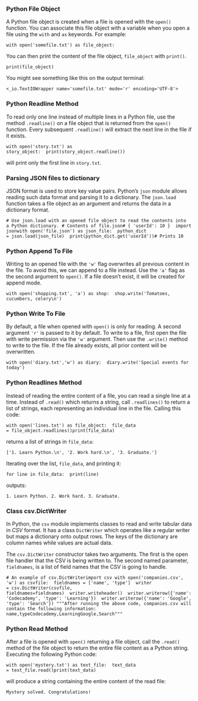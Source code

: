### Python File Object

A Python file object is created when a file is opened with the `open()` function. You can associate this file object with a variable when you open a file using the `with` and `as` keywords. For example:

```
with open('somefile.txt') as file_object:
```

You can then print the content of the file object, `file_object` with `print()`.

```
print(file_object)
```

You might see something like this on the output terminal:

```
<_io.TextIOWrapper name='somefile.txt' mode='r' encoding='UTF-8'>
```

### Python Readline Method

To read only one line instead of multiple lines in a Python file, use the method `.readline()` on a file object that is returned from the `open()` function. Every subsequent `.readline()` will extract the next line in the file if it exists.

```
with open('story.txt') as story_object:  print(story_object.readline())
```

will print only the first line in `story.txt`.

### Parsing JSON files to dictionary

JSON format is used to store key value pairs. Python’s `json` module allows reading such data format and parsing it to a dictionary. The `json.load` function takes a file object as an argument and returns the data in a dictionary format.

```
# Use json.load with an opened file object to read the contents into a Python dictionary. # Contents of file.json# { 'userId': 10 }  import jsonwith open('file.json') as json_file:  python_dict = json.load(json_file)  print(python_dict.get('userId'))# Prints 10
```

### Python Append To File

Writing to an opened file with the `'w'` flag overwrites all previous content in the file. To avoid this, we can append to a file instead. Use the `'a'` flag as the second argument to `open()`. If a file doesn’t exist, it will be created for append mode.

```
with open('shopping.txt', 'a') as shop:  shop.write('Tomatoes, cucumbers, celery\n')
```

### Python Write To File

By default, a file when opened with `open()` is only for reading. A second argument `'r'` is passed to it by default. To write to a file, first open the file with write permission via the `'w'` argument. Then use the `.write()` method to write to the file. If the file already exists, all prior content will be overwritten.

```
with open('diary.txt','w') as diary:  diary.write('Special events for today')
```

### Python Readlines Method

Instead of reading the entire content of a file, you can read a single line at a time. Instead of `.read()` which returns a string, call `.readlines()` to return a list of strings, each representing an individual line in the file. Calling this code:

```
with open('lines.txt') as file_object:  file_data = file_object.readlines()print(file_data)
```

returns a list of strings in `file_data`:

```
['1. Learn Python.\n', '2. Work hard.\n', '3. Graduate.']
```

Iterating over the list, `file_data`, and printing it:

```
for line in file_data:  print(line)
```

outputs:

```
1. Learn Python. 2. Work hard. 3. Graduate.
```

### Class csv.DictWriter

In Python, the `csv` module implements classes to read and write tabular data in _CSV_ format. It has a class `DictWriter` which operates like a regular writer but maps a dictionary onto output rows. The keys of the dictionary are column names while values are actual data.

The `csv.DictWriter` constructor takes two arguments. The first is the open file handler that the CSV is being written to. The second named parameter, `fieldnames`, is a list of field names that the CSV is going to handle.

```
# An example of csv.DictWriterimport csv with open('companies.csv', 'w') as csvfile:  fieldnames = ['name', 'type']  writer = csv.DictWriter(csvfile, fieldnames=fieldnames)  writer.writeheader()  writer.writerow({'name': 'Codecademy', 'type': 'Learning'})  writer.writerow({'name': 'Google', 'type': 'Search'}) """After running the above code, companies.csv will contain the following information: name,typeCodecademy,LearningGoogle,Search"""
```

### Python Read Method

After a file is opened with `open()` returning a file object, call the `.read()` method of the file object to return the entire file content as a Python string. Executing the following Python code:

```
with open('mystery.txt') as text_file:  text_data = text_file.read()print(text_data)
```

will produce a string containing the entire content of the read file:

```
Mystery solved. Congratulations!
```
